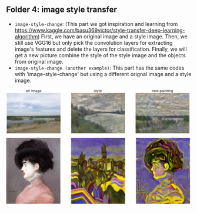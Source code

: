 ## Folder 4: image style transfer
* `image-style-change`: (This part we got inspiration and learning from https://www.kaggle.com/basu369victor/style-transfer-deep-learning-algorithm) First, we have an original image and a style image. Then, we still use VGG16 but only pick the convolution layers for extracting image's features and delete the layers for classification. Finally, we will get a new picture combine the style of the style image and the objects from original image.
* `image-style-change (another example)`: This part has the same codes with 'image-style-change' but using a different orignal image and a style image.
<p align="center"><img src="https://github.com/klmyyaqihu/identify-artists-from-their-works/raw/master/figures/image-style-change.png" height="48%" width="100%"> </p >

